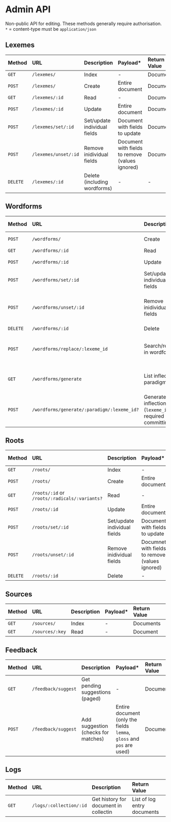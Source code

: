 # Admin API

Non-public API for editing. These methods generally require authorisation.  
`*` = content-type must be `application/json`

## Lexemes

| Method   | URL                  | Description                  | Payload*                                        | Return Value |
|:---------|:---------------------|:-----------------------------|:------------------------------------------------|:-------------|
| `GET`    | `/lexemes/`          | Index                        | -                                               | Documents    |
| `POST`   | `/lexemes/`          | Create                       | Entire document                                 | Document     |
| `GET`    | `/lexemes/:id`       | Read                         | -                                               | Document     |
| `POST`   | `/lexemes/:id`       | Update                       | Entire document                                 | Document     |
| `POST`   | `/lexemes/set/:id`   | Set/update individual fields | Document with fields to update                  | Document     |
| `POST`   | `/lexemes/unset/:id` | Remove inidividual fields    | Document with fields to remove (values ignored) | Document     |
| `DELETE` | `/lexemes/:id`       | Delete (including wordforms) | -                                               | -            |


## Wordforms

| Method   | URL                                         | Description                                                    | Payload*                                                   | Return Value                         |
|:---------|:--------------------------------------------|:---------------------------------------------------------------|:-----------------------------------------------------------|:-------------------------------------|
| `POST`   | `/wordforms/`                               | Create                                                         | Entire document                                            | Document                             |
| `GET`    | `/wordforms/:id`                            | Read                                                           | -                                                          | Document                             |
| `POST`   | `/wordforms/:id`                            | Update                                                         | Entire document                                            | Document                             |
| `POST`   | `/wordforms/set/:id`                        | Set/update individual fields                                   | Document with fields to update                             | Document                             |
| `POST`   | `/wordforms/unset/:id`                      | Remove inidividual fields                                      | Documnet with fields to remove (values ignored)            | Document                             |
| `DELETE` | `/wordforms/:id`                            | Delete                                                         | -                                                          | -                                    |
| `POST`   | `/wordforms/replace/:lexeme_id`             | Search/replace in wordforms                                    | `{search: (string), replace: (string), commit: (boolean)}` | Affected documents                   |
| `GET`    | `/wordforms/generate`                       | List inflection paradigms                                      | -                                                          | Paradigms with their expected fields |
| `POST`   | `/wordforms/generate/:paradigm/:lexeme_id?` | Generate inflections (`lexeme_id` is required when committing) | `{lemma: (string), commit: (boolean)}`                     | Generated documents                  |

## Roots

| Method   | URL                                           | Description                  | Payload*                                        | Return Value |
|:---------|:----------------------------------------------|:-----------------------------|:------------------------------------------------|:-------------|
| `GET`    | `/roots/`                                     | Index                        | -                                               | Documents    |
| `POST`   | `/roots/`                                     | Create                       | Entire document                                 | Document     |
| `GET`    | `/roots/:id` or `/roots/:radicals/:variants?` | Read                         | -                                               | Document     |
| `POST`   | `/roots/:id`                                  | Update                       | Entire document                                 | Document     |
| `POST`   | `/roots/set/:id`                              | Set/update individual fields | Document with fields to update                  | Document     |
| `POST`   | `/roots/unset/:id`                            | Remove inidividual fields    | Documnet with fields to remove (values ignored) | Document     |
| `DELETE` | `/roots/:id`                                  | Delete                       | -                                               | -            |

## Sources

| Method | URL             | Description | Payload* | Return Value |
|:-------|:----------------|:------------|:---------|:-------------|
| `GET`  | `/sources/`     | Index       | -        | Documents    |
| `GET`  | `/sources/:key` | Read        | -        | Document     |

## Feedback

| Method | URL                 | Description                         | Payload*                                                              | Return Value |
|:-------|:--------------------|:------------------------------------|:----------------------------------------------------------------------|:-------------|
| `GET`  | `/feedback/suggest` | Get pending suggestions (paged)     | -                                                                     | Documents    |
| `POST` | `/feedback/suggest` | Add suggestion (checks for matches) | Entire document (only the fields `lemma`, `gloss` and `pos` are used) | Document     |

## Logs

| Method | URL                     | Description                           | Return Value                |
|:-------|:------------------------|:--------------------------------------|:----------------------------|
| `GET`  | `/logs/:collection/:id` | Get history for document in collectin | List of log entry documents |
